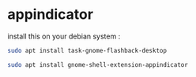 # appindicator

install this on your debian system :
```bash
sudo apt install task-gnome-flashback-desktop
```

```bash
sudo apt install gnome-shell-extension-appindicator
```

